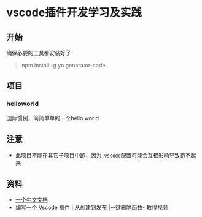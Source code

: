 # vscode插件开发学习及实践


## 开始

确保必要的工具都安装好了

> npm install -g yo generator-code



## 项目

### helloworld

国际惯例，简简单单的一个hello world



## 注意

- 此项目不能在其它子项目中跑，因为`.vscode`配置可能会互相影响导致跑不起来

## 资料

- [一个中文文档](https://liiked.github.io/VS-Code-Extension-Doc-ZH/#/)
- [编写一个 Vscode 插件 | 从创建到发布 |一键删除函数- 教程视频](https://www.bilibili.com/video/BV1bG4y1n78A/)


